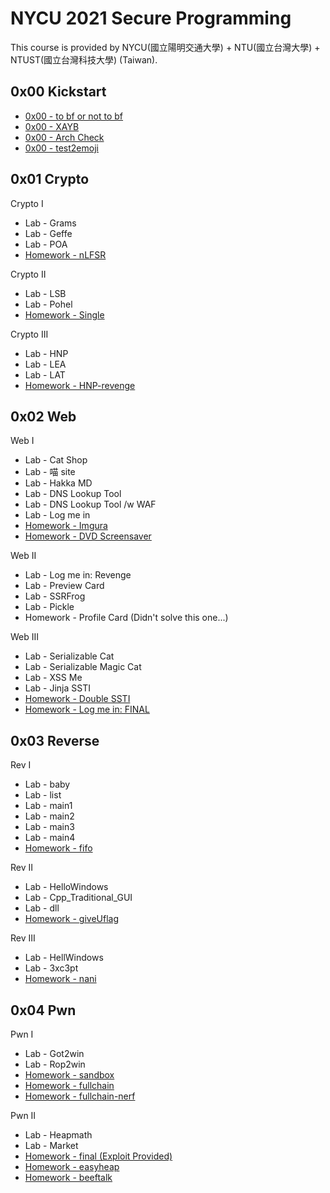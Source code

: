 # NYCU 2021 Secure Programming

This course is provided by NYCU(國立陽明交通大學) + NTU(國立台灣大學) + NTUST(國立台灣科技大學) (Taiwan).

## 0x00 Kickstart

- [0x00 - to bf or not to bf](./0x00-Kickstart/writeup.md#Crypto---To-BF-or-NOT-to-BF)
- [0x00 - XAYB](./0x00-Kickstart/writeup.md#Reverse---XAYB)
- [0x00 - Arch Check](./0x00-Kickstart/writeup.md#Pwn---Arch-Check)
- [0x00 - test2emoji](./0x00-Kickstart/writeup.md#Web---text2emoji)

## 0x01 Crypto

Crypto I

- Lab - Grams
- Lab - Geffe
- Lab - POA
- [Homework - nLFSR](./0x01-Crypto/writeup.md#Crypto---nLFSR-\[150\])

Crypto II

- Lab - LSB
- Lab - Pohel
- [Homework - Single](./0x01-Crypto/writeup.md#Crypto---Single-\[200\])

Crypto III

- Lab - HNP
- Lab - LEA
- Lab - LAT
- [Homework - HNP-revenge](./0x01-Crypto/writeup.md#Crypto---HNP-Revenge-\[250\])

## 0x02 Web

Web I

- Lab - Cat Shop
- Lab - 喵 site
- Lab - Hakka MD
- Lab - DNS Lookup Tool
- Lab - DNS Lookup Tool /w WAF
- Lab - Log me in
- [Homework - Imgura](./0x02-Web/writeup.md#Homework---Imgura-[100])
- [Homework - DVD Screensaver](./0x02-Web/writeup.md#Homework---Screensaver-[200])

Web II

- Lab - Log me in: Revenge
- Lab - Preview Card
- Lab - SSRFrog
- Lab - Pickle
- Homework - Profile Card (Didn't solve this one...)

Web III

- Lab - Serializable Cat
- Lab - Serializable Magic Cat
- Lab - XSS Me
- Lab - Jinja SSTI
- [Homework - Double SSTI](./0x02-Web/writeup.md#Homework---Double-SSTI)
- [Homework - Log me in: FINAL](./0x02-Web/writeup.md#Homework---Log-me-in-Final)

## 0x03 Reverse

Rev I

- Lab - baby
- Lab - list
- Lab - main1
- Lab - main2
- Lab - main3
- Lab - main4
- [Homework - fifo](0x03-Rev/writeup.md#Homework---Fifo)

Rev II

- Lab - HelloWindows
- Lab - Cpp_Traditional_GUI
- Lab - dll
- [Homework - giveUflag](0x03-Rev/writeup.md#Homework---giveUFlag)

Rev III

- Lab - HellWindows
- Lab - 3xc3pt
- [Homework - nani](./0x03-Rev/writeup.md#Homework---Nani)

## 0x04 Pwn

Pwn I

- Lab - Got2win
- Lab - Rop2win
- [Homework - sandbox](./0x04-Pwn/writeup.md#Homework---Sandbox)
- [Homework - fullchain](./0x04-Pwn/writeup.md#Homework---fullchain)
- [Homework - fullchain-nerf](./0x04-Pwn/writeup.md#Homework---fullchain-nerf)

Pwn II

- Lab - Heapmath
- Lab - Market
- [Homework - final (Exploit Provided)](./0x04-Pwn/writeup.md#Homework---Final)
- [Homework - easyheap](./0x04-Pwn/writeup.md#Homework---easyheap)
- [Homework - beeftalk](0x04-Pwn/writeup.md#Homework---beeftalk)
